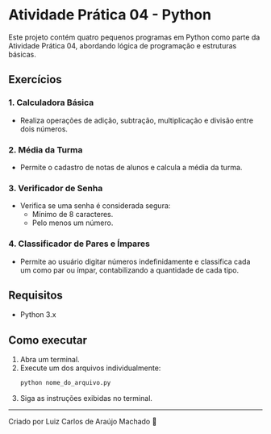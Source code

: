 # Atividade Prática 04 - Python

Este projeto contém quatro pequenos programas em Python como parte da Atividade Prática 04, abordando lógica de programação e estruturas básicas.

## Exercícios

### 1. Calculadora Básica
- Realiza operações de adição, subtração, multiplicação e divisão entre dois números.

### 2. Média da Turma
- Permite o cadastro de notas de alunos e calcula a média da turma.

### 3. Verificador de Senha
- Verifica se uma senha é considerada segura:
  - Mínimo de 8 caracteres.
  - Pelo menos um número.

### 4. Classificador de Pares e Ímpares
- Permite ao usuário digitar números indefinidamente e classifica cada um como par ou ímpar, contabilizando a quantidade de cada tipo.

## Requisitos
- Python 3.x

## Como executar
1. Abra um terminal.
2. Execute um dos arquivos individualmente:
   ```bash
   python nome_do_arquivo.py
   ```
3. Siga as instruções exibidas no terminal.

---

Criado por Luiz Carlos de Araújo Machado 🧠